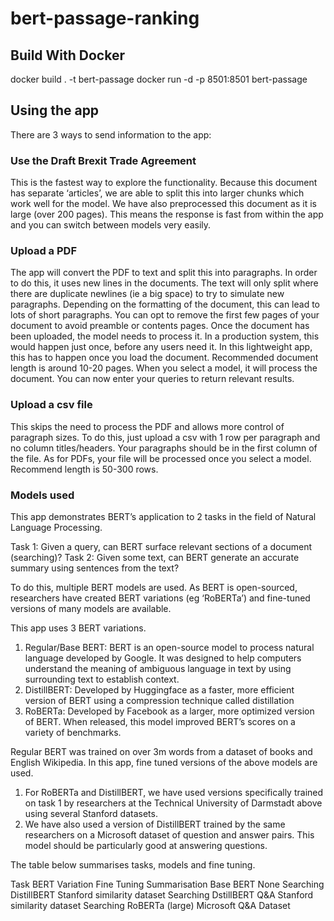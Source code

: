 # bert-passage-ranking

## Build With Docker

docker build . -t bert-passage
docker run -d -p 8501:8501 bert-passage

## Using the app

There are 3 ways to send information to the app:

### Use the Draft Brexit Trade Agreement

This is the fastest way to explore the functionality.
Because this document has separate ‘articles’, we are able to split this into larger chunks which work well for the model. We have also preprocessed this document as it is large (over 200 pages). This means the response is fast from within the app and you can switch between models very easily. 

### Upload a PDF

The app will convert the PDF to text and split this into paragraphs. In order to do this, it uses new lines in the documents. The text will only split where there are duplicate newlines (ie a big space) to try to simulate new paragraphs. Depending on the formatting of the document, this can lead to lots of short paragraphs.
You can opt to remove the first few pages of your document to avoid preamble or contents pages.
Once the document has been uploaded, the model needs to process it. In a production system, this would happen just once, before any users need it. In this lightweight app, this has to happen once you load the document. Recommended document length is around 10-20 pages.
When you select a model, it will process the document. You can now enter your queries to return relevant results.

### Upload a csv file

This skips the need to process the PDF and allows more control of paragraph sizes. To do this, just upload a csv with 1 row per paragraph and no column titles/headers. Your paragraphs should be in the first column of the file.
As for PDFs, your file will be processed once you select a model. Recommend length is 50-300 rows.

### Models used

This app demonstrates BERT’s application to 2 tasks in the field of Natural Language Processing.

Task 1: Given a query, can BERT surface relevant sections of a document (searching)?
Task 2: Given some text, can BERT generate an accurate summary using sentences from the text?

To do this, multiple BERT models are used. As BERT is open-sourced, researchers have created BERT variations (eg ‘RoBERTa’) and fine-tuned versions of many models are available.

This app uses 3 BERT variations.

1.	Regular/Base BERT: BERT is an open-source model to process natural language developed by Google. It was designed to help computers understand the meaning of ambiguous language in text by using surrounding text to establish context.
2.	DistillBERT: Developed by Huggingface as a faster, more efficient version of BERT using a compression technique called distillation
3.	RoBERTa: Developed by Facebook as a larger, more optimized version of BERT. When released, this model improved BERT’s scores on a variety of benchmarks.

Regular BERT was trained on over 3m words from a dataset of books and English Wikipedia. In this app, fine tuned versions of the above models are used.

1.	For RoBERTa and DistillBERT, we have used versions specifically trained on task 1 by researchers at the Technical University of Darmstadt above using several Stanford datasets.
2.	We have also used a version of DistillBERT trained by the same researchers on a Microsoft dataset of question and answer pairs. This model should be particularly good at answering questions.

The table below summarises tasks, models and fine tuning.

Task	BERT Variation	Fine Tuning
Summarisation	Base BERT	None
Searching	DistillBERT	Stanford similarity dataset
Searching	DstillBERT Q&A	Stanford similarity dataset
Searching	RoBERTa (large)	Microsoft Q&A Dataset







